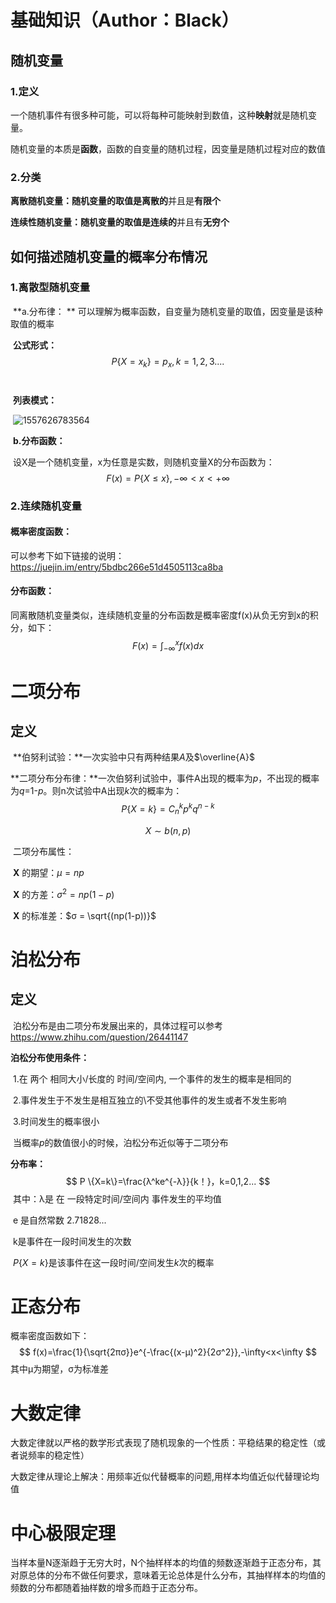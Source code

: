 # 基础知识（Author：Black）

## 随机变量

### 1.定义

​	一个随机事件有很多种可能，可以将每种可能映射到数值，这种**映射**就是随机变量。

随机变量的本质是**函数**，函数的自变量的随机过程，因变量是随机过程对应的数值

### 2.分类

​	**离散随机变量：**随机变量的取值是**离散的**并且是**有限个**

​	**连续性随机变量：**随机变量的取值是**连续的**并且有**无穷个**

## 如何描述随机变量的概率分布情况

### 1.离散型随机变量

​	**a.分布律： ** 可以理解为概率函数，自变量为随机变量的取值，因变量是该种取值的概率

​		**公式形式：**
$$
P \{X = x_k\} = p_x , k=1,2,3....
$$
​	

​		**列表模式：**

​								![1557626783564](C:\Users\Black\AppData\Roaming\Typora\typora-user-images\1557626783564.png)

​	**b.分布函数：**

​		设X是一个随机变量，x为任意是实数，则随机变量X的分布函数为：
$$
F(x)=P\{X\leq x\},   -\infty <x< +\infty
$$

### 2.连续随机变量

#### 概率密度函数：

可以参考下如下链接的说明：<https://juejin.im/entry/5bdbc266e51d4505113ca8ba>

#### 分布函数：

同离散随机变量类似，连续随机变量的分布函数是概率密度f(x)从负无穷到x的积分，如下：
$$
F(x)=\int_{-\infty}^xf(x)dx
$$


# 二项分布

## 定义

​	**伯努利试验：**一次实验中只有两种结果*A*及$\overline{A}$

​	**二项分布分布律：**一次伯努利试验中，事件A出现的概率为*p*，不出现的概率为*q*=1-*p*。则n次试验中A出现*k*次的概率为：
$$
P\{X=k\}=C_n^kp^kq^{n-k}
$$

$$
X \sim b(n,p)
$$



​	二项分布属性：

​		**X** 的期望：$μ = np$

​		**X** 的方差：$σ^2 = np(1-p)$

​		**X** 的标准差：$σ = \sqrt{(np(1-p))}$

# 泊松分布

## 定义

​	泊松分布是由二项分布发展出来的，具体过程可以参考<https://www.zhihu.com/question/26441147>

**泊松分布使用条件：**

​	1.在 两个 相同大小/长度的 时间/空间内, 一个事件的发生的概率是相同的

​	2.事件发生于不发生是相互独立的\不受其他事件的发生或者不发生影响

​	3.时间发生的概率很小

​	当概率*p*的数值很小的时候，泊松分布近似等于二项分布

**分布率：**
$$
P \{X=k\}=\frac{λ^ke^{-λ}}{k！}，k=0,1,2...
$$
​	其中：λ是 在 一段特定时间/空间内 事件发生的平均值

​				e 是自然常数 2.71828...

​				k是事件在一段时间发生的次数

​				$P\{X=k\}$是该事件在这一段时间/空间发生$k$次的概率

# 正态分布

概率密度函数如下：
$$
f(x)=\frac{1}{\sqrt{2πσ}}e^{-\frac{(x-μ)^2}{2σ^2}},-\infty<x<\infty
$$
其中μ为期望，σ为标准差

# 大数定律

大数定律就以严格的数学形式表现了随机现象的一个性质：平稳结果的稳定性（或者说频率的稳定性）

大数定律从理论上解决：用频率近似代替概率的问题,用样本均值近似代替理论均值

# 中心极限定理

当样本量N逐渐趋于无穷大时，N个抽样样本的均值的频数逐渐趋于正态分布，其对原总体的分布不做任何要求，意味着无论总体是什么分布，其抽样样本的均值的频数的分布都随着抽样数的增多而趋于正态分布。 
